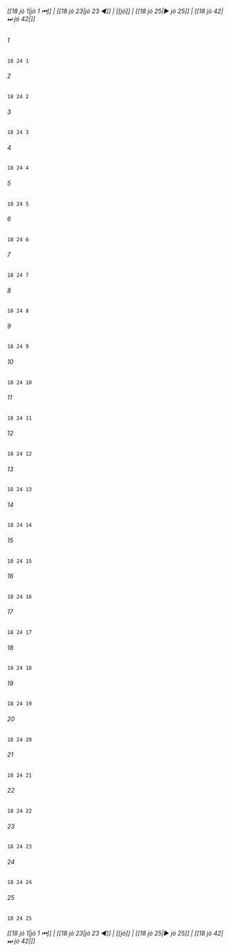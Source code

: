 
###### [[18 jó 1|jó 1 ⏮]] | [[18 jó 23|jó 23 ◀]] | [[jó]] | [[18 jó 25|▶ jó 25]] | [[18 jó 42|⏭ jó 42|]]

###### 1
``` verse
18 24 1 
```
###### 2
``` verse
18 24 2 
```
###### 3
``` verse
18 24 3 
```
###### 4
``` verse
18 24 4 
```
###### 5
``` verse
18 24 5 
```
###### 6
``` verse
18 24 6 
```
###### 7
``` verse
18 24 7 
```
###### 8
``` verse
18 24 8 
```
###### 9
``` verse
18 24 9 
```
###### 10
``` verse
18 24 10 
```
###### 11
``` verse
18 24 11 
```
###### 12
``` verse
18 24 12 
```
###### 13
``` verse
18 24 13 
```
###### 14
``` verse
18 24 14 
```
###### 15
``` verse
18 24 15 
```
###### 16
``` verse
18 24 16 
```
###### 17
``` verse
18 24 17 
```
###### 18
``` verse
18 24 18 
```
###### 19
``` verse
18 24 19 
```
###### 20
``` verse
18 24 20 
```
###### 21
``` verse
18 24 21 
```
###### 22
``` verse
18 24 22 
```
###### 23
``` verse
18 24 23 
```
###### 24
``` verse
18 24 24 
```
###### 25
``` verse
18 24 25 
```

###### [[18 jó 1|jó 1 ⏮]] | [[18 jó 23|jó 23 ◀]] | [[jó]] | [[18 jó 25|▶ jó 25]] | [[18 jó 42|⏭ jó 42|]]

